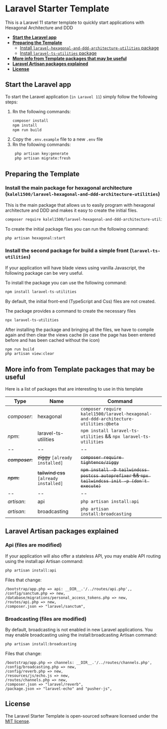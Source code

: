 # Laravel Starter Template

This is a Laravel 11 starter template to quickly start applications with Hexagonal Architecture and DDD

- [**Start the Laravel app**](#start-the-Laravel-app)
- [**Preparing the Template**](#preparing-the-template)
    - [Install `laravel-hexagonal-and-ddd-architecture-utilities` package](#install-the-main-package-for-hexagonal-architecture-kalel1500laravel-hexagonal-and-ddd-architecture-utilities)
    - [Install `laravel-ts-utilities` package](#install-the-second-package-for-build-a-simple-front-laravel-ts-utilities)
- [**More info from Template packages that may be useful**](#more-info-from-template-packages-that-may-be-useful)
- [**Laravel Artisan packages explained**](#laravel-artisan-packages-explained)
- [**License**](#license)

## Start the Laravel app

To start the Laravel application (`in Laravel 11`) simply follow the following steps:

1. Rn the following commands:
   ```bash
   composer install
   npm install
   npm run build
   ```
2. Copy the `.env.example` file to a new `.env` file
3. Rn the following commands:
   ```bash
    php artisan key:generate
    php artisan migrate:fresh
   ```

## Preparing the Template

### Install the main package for hexagonal architecture (`kalel1500/laravel-hexagonal-and-ddd-architecture-utilities`)

This is the main package that allows us to easily program with hexagonal architecture and DDD and makes it easy to create the initial files.

```bash
composer require kalel1500/laravel-hexagonal-and-ddd-architecture-utilities:@beta
```

To create the initial package files you can run the following command:

```bash
php artisan hexagonal:start
```

### Install the second package for build a simple front (`laravel-ts-utilities`)

If your application will have blade views using vanilla Javascript, the following package can be very useful.

To install the package you can use the following command:
```bash
npm install laravel-ts-utilities
```

By default, the initial front-end (TypeScript and Css) files are not created.

The package provides a command to create the necessary files

```bash
npx laravel-ts-utilities
```

After installing the package and bringing all the files, we have to compile again and then clear the views cache (in case the page has been entered before and has been cached without the icon)

```bash
npm run build
php artisan view:clear
```

## More info from Template packages that may be useful

Here is a list of packages that are interesting to use in this template

| Type            | Name                                   | Command                                                                                            |
|-----------------|----------------------------------------|----------------------------------------------------------------------------------------------------|
| *composer*:     | hexagonal                              | `composer require kalel1500/laravel-hexagonal-and-ddd-architecture-utilities:@beta`                |
| *npm*:          | laravel-ts-utilities                   | `npm install laravel-ts-utilities` && `npx laravel-ts-utilities`                                   |
| --              | --                                     | --                                                                                                 |
| ~~*composer*:~~ | ~~ziggy~~ `[already installed]`        | ~~`composer require tightenco/ziggy`~~                                                             |
| ~~*npm*:~~      | ~~tailwind css~~ `[already installed]` | ~~`npm install -D tailwindcss postcss autoprefixer` && `npx tailwindcss init -p (don't execute)`~~ |
| --              | --                                     | --                                                                                                 |
| *artisan*:      | api                                    | `php artisan install:api`                                                                          |
| *artisan*:      | broadcasting                           | `php artisan install:broadcasting`                                                                 |


## Laravel Artisan packages explained

### Api (files are modified)

If your application will also offer a stateless API, you may enable API routing using the install:api Artisan command:
```bash
php artisan install:api
```

Files that change:
```
/bootstrap/app.php => api: __DIR__.'/../routes/api.php',,
/config/sanctum.php => new,
/database/migrations/personal_access_tokens.php => new,
/routes/api.php => new,
/composer.json => "laravel/sanctum",
```

### Broadcasting (files are modified)

By default, broadcasting is not enabled in new Laravel applications. You may enable broadcasting using the install:broadcasting Artisan command:
```bash
php artisan install:broadcasting
```

Files that change:
```
/bootstrap/app.php => channels: __DIR__.'/../routes/channels.php',
/config/broadcasting.php => new,
/config/reverb.php => new,
/resources/js/echo.js => new,
/routes/channels.php => new,
/composer.json => "laravel/reverb",
/package.json => "laravel-echo" and "pusher-js",
```

## License

The Laravel Starter Template is open-sourced software licensed under the [MIT license](https://opensource.org/licenses/MIT).
